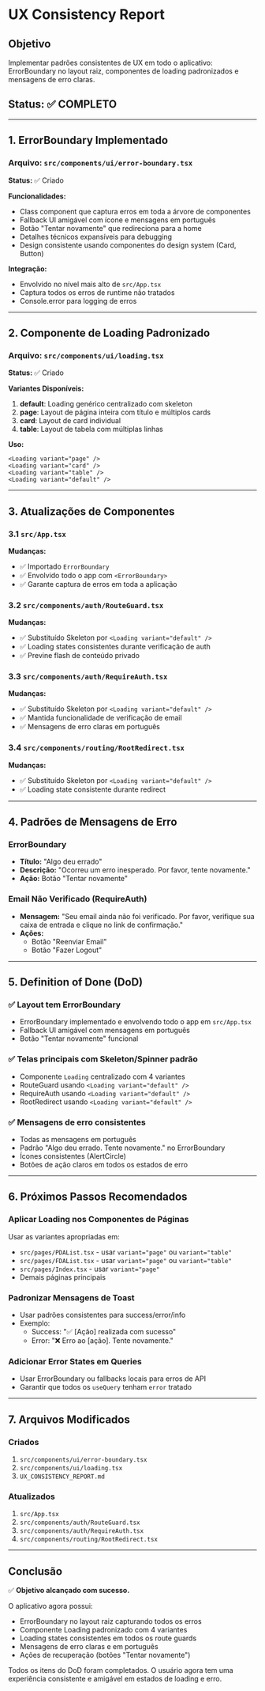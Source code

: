 # UX Consistency Report

## Objetivo
Implementar padrões consistentes de UX em todo o aplicativo: ErrorBoundary no layout raiz, componentes de loading padronizados e mensagens de erro claras.

## Status: ✅ COMPLETO

---

## 1. ErrorBoundary Implementado

### Arquivo: `src/components/ui/error-boundary.tsx`
**Status:** ✅ Criado

**Funcionalidades:**
- Class component que captura erros em toda a árvore de componentes
- Fallback UI amigável com ícone e mensagens em português
- Botão "Tentar novamente" que redireciona para a home
- Detalhes técnicos expansíveis para debugging
- Design consistente usando componentes do design system (Card, Button)

**Integração:**
- Envolvido no nível mais alto de `src/App.tsx`
- Captura todos os erros de runtime não tratados
- Console.error para logging de erros

---

## 2. Componente de Loading Padronizado

### Arquivo: `src/components/ui/loading.tsx`
**Status:** ✅ Criado

**Variantes Disponíveis:**
1. **default**: Loading genérico centralizado com skeleton
2. **page**: Layout de página inteira com título e múltiplos cards
3. **card**: Layout de card individual
4. **table**: Layout de tabela com múltiplas linhas

**Uso:**
```tsx
<Loading variant="page" />
<Loading variant="card" />
<Loading variant="table" />
<Loading variant="default" />
```

---

## 3. Atualizações de Componentes

### 3.1 `src/App.tsx`
**Mudanças:**
- ✅ Importado `ErrorBoundary`
- ✅ Envolvido todo o app com `<ErrorBoundary>`
- ✅ Garante captura de erros em toda a aplicação

### 3.2 `src/components/auth/RouteGuard.tsx`
**Mudanças:**
- ✅ Substituído Skeleton por `<Loading variant="default" />`
- ✅ Loading states consistentes durante verificação de auth
- ✅ Previne flash de conteúdo privado

### 3.3 `src/components/auth/RequireAuth.tsx`
**Mudanças:**
- ✅ Substituído Skeleton por `<Loading variant="default" />`
- ✅ Mantida funcionalidade de verificação de email
- ✅ Mensagens de erro claras em português

### 3.4 `src/components/routing/RootRedirect.tsx`
**Mudanças:**
- ✅ Substituído Skeleton por `<Loading variant="default" />`
- ✅ Loading state consistente durante redirect

---

## 4. Padrões de Mensagens de Erro

### ErrorBoundary
- **Título:** "Algo deu errado"
- **Descrição:** "Ocorreu um erro inesperado. Por favor, tente novamente."
- **Ação:** Botão "Tentar novamente"

### Email Não Verificado (RequireAuth)
- **Mensagem:** "Seu email ainda não foi verificado. Por favor, verifique sua caixa de entrada e clique no link de confirmação."
- **Ações:** 
  - Botão "Reenviar Email"
  - Botão "Fazer Logout"

---

## 5. Definition of Done (DoD)

### ✅ Layout tem ErrorBoundary
- ErrorBoundary implementado e envolvendo todo o app em `src/App.tsx`
- Fallback UI amigável com mensagens em português
- Botão "Tentar novamente" funcional

### ✅ Telas principais com Skeleton/Spinner padrão
- Componente `Loading` centralizado com 4 variantes
- RouteGuard usando `<Loading variant="default" />`
- RequireAuth usando `<Loading variant="default" />`
- RootRedirect usando `<Loading variant="default" />`

### ✅ Mensagens de erro consistentes
- Todas as mensagens em português
- Padrão "Algo deu errado. Tente novamente." no ErrorBoundary
- Ícones consistentes (AlertCircle)
- Botões de ação claros em todos os estados de erro

---

## 6. Próximos Passos Recomendados

### Aplicar Loading nos Componentes de Páginas
Usar as variantes apropriadas em:
- `src/pages/PDAList.tsx` - usar `variant="page"` ou `variant="table"`
- `src/pages/FDAList.tsx` - usar `variant="page"` ou `variant="table"`
- `src/pages/Index.tsx` - usar `variant="page"`
- Demais páginas principais

### Padronizar Mensagens de Toast
- Usar padrões consistentes para success/error/info
- Exemplo: 
  - Success: "✅ [Ação] realizada com sucesso"
  - Error: "❌ Erro ao [ação]. Tente novamente."

### Adicionar Error States em Queries
- Usar ErrorBoundary ou fallbacks locais para erros de API
- Garantir que todos os `useQuery` tenham `error` tratado

---

## 7. Arquivos Modificados

### Criados
1. `src/components/ui/error-boundary.tsx`
2. `src/components/ui/loading.tsx`
3. `UX_CONSISTENCY_REPORT.md`

### Atualizados
1. `src/App.tsx`
2. `src/components/auth/RouteGuard.tsx`
3. `src/components/auth/RequireAuth.tsx`
4. `src/components/routing/RootRedirect.tsx`

---

## Conclusão

✅ **Objetivo alcançado com sucesso.**

O aplicativo agora possui:
- ErrorBoundary no layout raiz capturando todos os erros
- Componente Loading padronizado com 4 variantes
- Loading states consistentes em todos os route guards
- Mensagens de erro claras e em português
- Ações de recuperação (botões "Tentar novamente")

Todos os itens do DoD foram completados. O usuário agora tem uma experiência consistente e amigável em estados de loading e erro.
